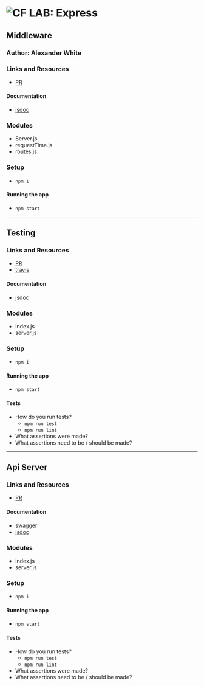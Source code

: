 ![CF](http://i.imgur.com/7v5ASc8.png) LAB: Express
=================================================

## Middleware

### Author: Alexander White

### Links and Resources
* [PR](https://github.com/alex-white-401-advanced-javascript/lab-07-middleware/pull/1)

#### Documentation
<!-- * [swagger]() -->
* [jsdoc]()

### Modules
* Server.js
* requestTime.js
* routes.js

### Setup
* `npm i`

#### Running the app
* `npm start`
***

## Testing

### Links and Resources
* [PR](https://github.com/alex-white-401-advanced-javascript/lab-07-testing/pull/1)
* [travis]()

#### Documentation
<!-- * [swagger]() -->
* [jsdoc]()

### Modules
* index.js
* server.js

### Setup
* `npm i`

#### Running the app
* `npm start`

#### Tests
* How do you run tests?
  * `npm run test`
  * `npm run lint`
* What assertions were made?
* What assertions need to be / should be made?
***

## Api Server

### Links and Resources
* [PR](https://github.com/alex-white-401-advanced-javascript/lab-07-api-server)
<!-- * [travis]() -->

#### Documentation
* [swagger]()
* [jsdoc]()

### Modules
* index.js
* server.js

### Setup
* `npm i`

#### Running the app
* `npm start`
  
#### Tests
* How do you run tests?
  * `npm run test`
  * `npm run lint`
* What assertions were made?
* What assertions need to be / should be made?
